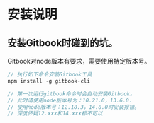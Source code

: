 # 安装说明

## 安装Gitbook时碰到的坑。

Gitbook对node版本有要求，需要使用特定版本号。

```javascript
// 执行如下命令安装Gitbook工具
npm install -g gitbook-cli

// 第一次运行gitbook命令时会自动安装Gitbook。
// 此时请使用node版本号为：10.21.0，13.6.0.
// 使用node版本号：12.18.3，14.8.0时安装报错。
// 深度怀疑12.xxx和14.xxx都不可以

```
